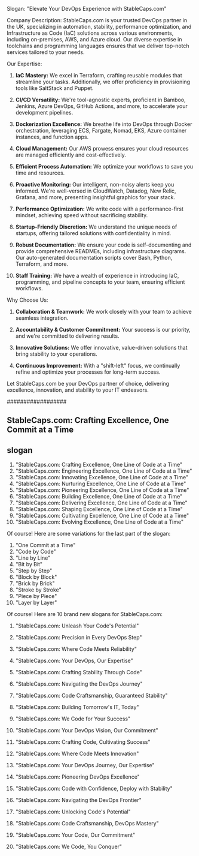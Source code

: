 Slogan: "Elevate Your DevOps Experience with StableCaps.com"

Company Description: StableCaps.com is your trusted DevOps partner in the UK, specializing in automation, stability, performance optimization, and Infrastructure as Code (IaC) solutions across various environments, including on-premises, AWS, and Azure cloud. Our diverse expertise in toolchains and programming languages ensures that we deliver top-notch services tailored to your needs.

Our Expertise:

1. **IaC Mastery:** We excel in Terraform, crafting reusable modules that streamline your tasks. Additionally, we offer proficiency in provisioning tools like SaltStack and Puppet.
    
2. **CI/CD Versatility:** We're tool-agnostic experts, proficient in Bamboo, Jenkins, Azure DevOps, GitHub Actions, and more, to accelerate your development pipelines.
    
3. **Dockerization Excellence:** We breathe life into DevOps through Docker orchestration, leveraging ECS, Fargate, Nomad, EKS, Azure container instances, and function apps.
    
4. **Cloud Management:** Our AWS prowess ensures your cloud resources are managed efficiently and cost-effectively.
    
5. **Efficient Process Automation:** We optimize your workflows to save you time and resources.
    
6. **Proactive Monitoring:** Our intelligent, non-noisy alerts keep you informed. We're well-versed in CloudWatch, Datadog, New Relic, Grafana, and more, presenting insightful graphics for your stack.
    
7. **Performance Optimization:** We write code with a performance-first mindset, achieving speed without sacrificing stability.
    
8. **Startup-Friendly Discretion:** We understand the unique needs of startups, offering tailored solutions with confidentiality in mind.
    
9. **Robust Documentation:** We ensure your code is self-documenting and provide comprehensive READMEs, including infrastructure diagrams. Our auto-generated documentation scripts cover Bash, Python, Terraform, and more.
    
10. **Staff Training:** We have a wealth of experience in introducing IaC, programming, and pipeline concepts to your team, ensuring efficient workflows.
    

Why Choose Us:

1. **Collaboration & Teamwork:** We work closely with your team to achieve seamless integration.
    
2. **Accountability & Customer Commitment:** Your success is our priority, and we're committed to delivering results.
    
3. **Innovative Solutions:** We offer innovative, value-driven solutions that bring stability to your operations.
    
4. **Continuous Improvement:** With a "shift-left" focus, we continually refine and optimize your processes for long-term success.
    

Let StableCaps.com be your DevOps partner of choice, delivering excellence, innovation, and stability to your IT endeavors.

##################
## StableCaps.com: Crafting Excellence, One Commit at a Time

## slogan
1. "StableCaps.com: Crafting Excellence, One Line of Code at a Time"
2. "StableCaps.com: Engineering Excellence, One Line of Code at a Time"
3. "StableCaps.com: Innovating Excellence, One Line of Code at a Time"
4. "StableCaps.com: Nurturing Excellence, One Line of Code at a Time"
5. "StableCaps.com: Pioneering Excellence, One Line of Code at a Time"
6. "StableCaps.com: Building Excellence, One Line of Code at a Time"
7. "StableCaps.com: Delivering Excellence, One Line of Code at a Time"
8. "StableCaps.com: Shaping Excellence, One Line of Code at a Time"
9. "StableCaps.com: Cultivating Excellence, One Line of Code at a Time"
10. "StableCaps.com: Evolving Excellence, One Line of Code at a Time"


Of course! Here are some variations for the last part of the slogan:

1. "One Commit at a Time"
2. "Code by Code"
3. "Line by Line"
4. "Bit by Bit"
5. "Step by Step"
6. "Block by Block"
7. "Brick by Brick"
8. "Stroke by Stroke"
9. "Piece by Piece"
10. "Layer by Layer"

Of course! Here are 10 brand new slogans for StableCaps.com:

1. "StableCaps.com: Unleash Your Code's Potential"
2. "StableCaps.com: Precision in Every DevOps Step"
3. "StableCaps.com: Where Code Meets Reliability"
4. "StableCaps.com: Your DevOps, Our Expertise"
5. "StableCaps.com: Crafting Stability Through Code"
6. "StableCaps.com: Navigating the DevOps Journey"
7. "StableCaps.com: Code Craftsmanship, Guaranteed Stability"
8. "StableCaps.com: Building Tomorrow's IT, Today"
9. "StableCaps.com: We Code for Your Success"
10. "StableCaps.com: Your DevOps Vision, Our Commitment"


1. "StableCaps.com: Crafting Code, Cultivating Success"
2. "StableCaps.com: Where Code Meets Innovation"
3. "StableCaps.com: Your DevOps Journey, Our Expertise"
4. "StableCaps.com: Pioneering DevOps Excellence"
5. "StableCaps.com: Code with Confidence, Deploy with Stability"
6. "StableCaps.com: Navigating the DevOps Frontier"
7. "StableCaps.com: Unlocking Code's Potential"
8. "StableCaps.com: Code Craftsmanship, DevOps Mastery"
9. "StableCaps.com: Your Code, Our Commitment"
10. "StableCaps.com: We Code, You Conquer"